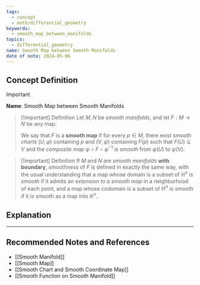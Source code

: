 ```yaml
---
tags:
  - concept
  - math/differential_geometry
keywords:
  - smooth_map_between_manifolds
topics:
  - differential_geometry
name: Smooth Map between Smooth Manifolds
date of note: 2024-05-06
---
```


## Concept Definition

>[!important]
>**Name**: Smooth Map between Smooth Manifolds

>[!important] Definition
>Let $M, N$ be *smooth manifolds*, and let $F: M \rightarrow N$ be any map. 
>
>We say that $F$ is a **smooth map** if for every $p \in M$, there exist *smooth charts* $(U, \varphi)$ containing $p$ and $(V, \psi)$ containing $F(p)$ such that $F(U) \subseteq V$ and the *composite map* $\psi \circ F \circ \varphi^{-1}$ is *smooth* from $\varphi(U)$ to $\psi(V)$. 


>[!important] Definition
>If $M$ and $N$ are *smooth manifolds* **with boundary**, smoothness of $F$ is defined in exactly the same way, with the usual understanding that a map whose domain is a subset of $\mathbb{H}^n$ is *smooth* if it admits an *extension to a smooth map* in a neighborhood of each point, and a map whose codomain is a subset of $\mathbb{H}^n$ is smooth if it is smooth as a map into $\mathbb{R}^n$.




## Explanation





-----------
##  Recommended Notes and References

- [[Smooth Manifold]]
- [[Smooth Map]]
- [[Smooth Chart and Smooth Coordinate Map]]
- [[Smooth Function on Smooth Manifold]]